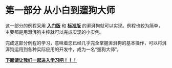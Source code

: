 # 第一部分 从小白到遛狗大师



  这一部分的例程采用 **<u>入门版</u>** 和 **<u>标准版</u>** 的湃湃狗就可以实现。例程也较为简单，主要都是用湃湃狗主控就可以完成实现的小实例。

  完成这部分例程的学习，意味着您已经几乎完全掌握湃湃狗的基本操作，可以将湃湃狗运用到各种实际应用的开发中，成为一名“遛狗大师”。



**<u>下面请让我们一起进入学习吧！！！</u>**